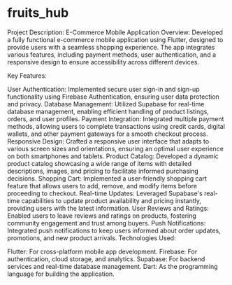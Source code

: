 # fruits_hub
Project Description: E-Commerce Mobile Application
Overview:
Developed a fully functional e-commerce mobile application using Flutter, designed to provide users with a seamless shopping experience. The app integrates various features, including payment methods, user authentication, and a responsive design to ensure accessibility across different devices.

Key Features:

User Authentication:
Implemented secure user sign-in and sign-up functionality using Firebase Authentication, ensuring user data protection and privacy.
Database Management:
Utilized Supabase for real-time database management, enabling efficient handling of product listings, orders, and user profiles.
Payment Integration:
Integrated multiple payment methods, allowing users to complete transactions using credit cards, digital wallets, and other payment gateways for a smooth checkout process.
Responsive Design:
Crafted a responsive user interface that adapts to various screen sizes and orientations, ensuring an optimal user experience on both smartphones and tablets.
Product Catalog:
Developed a dynamic product catalog showcasing a wide range of items with detailed descriptions, images, and pricing to facilitate informed purchasing decisions.
Shopping Cart:
Implemented a user-friendly shopping cart feature that allows users to add, remove, and modify items before proceeding to checkout.
Real-time Updates:
Leveraged Supabase's real-time capabilities to update product availability and pricing instantly, providing users with the latest information.
User Reviews and Ratings:
Enabled users to leave reviews and ratings on products, fostering community engagement and trust among buyers.
Push Notifications:
Integrated push notifications to keep users informed about order updates, promotions, and new product arrivals.
Technologies Used:

Flutter: For cross-platform mobile app development.
Firebase: For authentication, cloud storage, and analytics.
Supabase: For backend services and real-time database management.
Dart: As the programming language for building the application.
